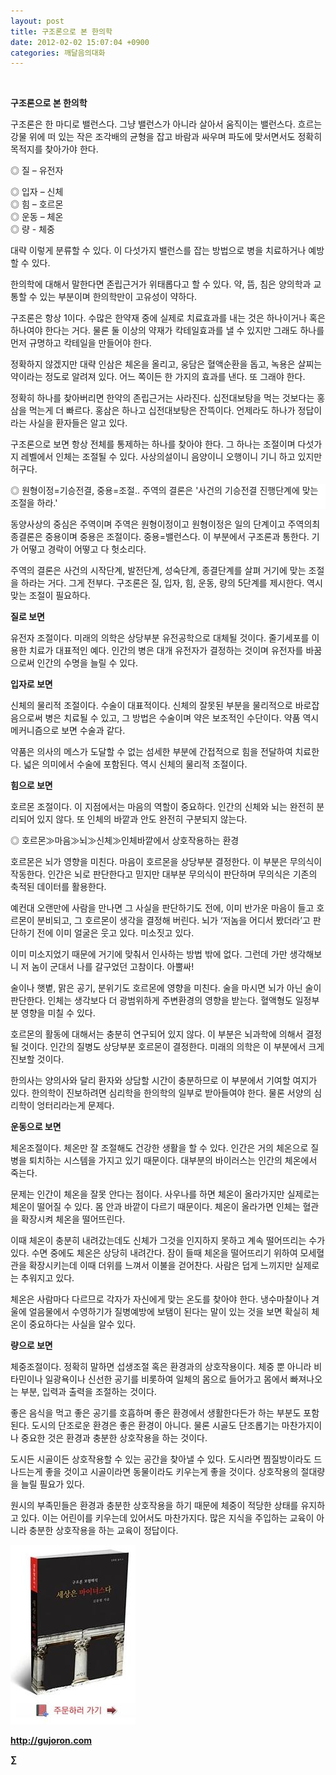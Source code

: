 ```yaml
---
layout: post
title: 구조론으로 본 한의학
date: 2012-02-02 15:07:04 +0900
categories: 깨달음의대화
---
```

﻿ 



**구조론으로 본 한의학** 

구조론은 한 마디로 밸런스다. 그냥 밸런스가 아니라 살아서 움직이는 밸런스다. 흐르는 강물 위에 떠 있는 작은 조각배의 균형을 잡고 바람과 싸우며 파도에 맞서면서도 정확히 목적지를 찾아가야 한다. 

◎ 질 – 유전자

  
◎ 입자 – 신체  
◎ 힘 – 호르몬  
◎ 운동 – 체온  
◎ 량 - 체중 

대략 이렇게 분류할 수 있다. 이 다섯가지 밸런스를 잡는 방법으로 병을 치료하거나 예방할 수 있다. 

한의학에 대해서 말한다면 존립근거가 위태롭다고 할 수 있다. 약, 뜸, 침은 양의학과 교통할 수 있는 부분이며 한의학만이 고유성이 약하다. 

구조론은 항상 1이다. 수많은 한약재 중에 실제로 치료효과를 내는 것은 하나이거나 혹은 하나여야 한다는 거다. 물론 둘 이상의 약재가 칵테일효과를 낼 수 있지만 그래도 하나를 먼저 규명하고 칵테일을 만들어야 한다. 

정확하지 않겠지만 대략 인삼은 체온을 올리고, 웅담은 혈액순환을 돕고, 녹용은 살찌는 약이라는 정도로 알려져 있다. 어느 쪽이든 한 가지의 효과를 낸다. 또 그래야 한다. 

정확히 하나를 찾아버리면 한약의 존립근거는 사라진다. 십전대보탕을 먹는 것보다는 홍삼을 먹는게 더 빠르다. 홍삼은 하나고 십전대보탕은 잔뜩이다. 언제라도 하나가 정답이라는 사실을 환자들은 알고 있다. 



구조론으로 보면 항상 전체를 통제하는 하나를 찾아야 한다. 그 하나는 조절이며 다섯가지 레벨에서 인체는 조절될 수 있다. 사상의설이니 음양이니 오행이니 기니 하고 있지만 허구다. 



<p style="BACKGROUND: #ffffff; mso-pagination: none; mso-padding-alt: 0pt 0pt 0pt 0pt" class="0">
  ◎ 원형이정=기승전결, 중용=조절.. 주역의 결론은 '사건의 기승전결 진행단계에 맞는 조절을 하라.'
</p>

<p style="BACKGROUND: #ffffff; mso-pagination: none; mso-padding-alt: 0pt 0pt 0pt 0pt" class="0">
</p>

동양사상의 중심은 주역이며 주역은 원형이정이고 원형이정은 일의 단계이고 주역의최종결론은 중용이며 중용은 조절이다. 중용=밸런스다. 이 부분에서 구조론과 통한다. 기가 어떻고 경락이 어떻고 다 헛소리다. 



주역의 결론은 사건의 시작단계, 발전단계, 성숙단계, 종결단계를 살펴 거기에 맞는 조절을 하라는 거다. 그게 전부다. 구조론은 질, 입자, 힘, 운동, 량의 5단계를 제시한다. 역시 맞는 조절이 필요하다.





**질로 보면** 

유전자 조절이다. 미래의 의학은 상당부분 유전공학으로 대체될 것이다. 줄기세포를 이용한 치료가 대표적인 예다. 인간의 병은 대개 유전자가 결정하는 것이며 유전자를 바꿈으로써 인간의 수명을 늘릴 수 있다. 



**입자로 보면** 

신체의 물리적 조절이다. 수술이 대표적이다. 신체의 잘못된 부분을 물리적으로 바로잡음으로써 병은 치료될 수 있고, 그 방법은 수술이며 약은 보조적인 수단이다. 약품 역시 메커니즘으로 보면 수술과 같다. 

약품은 의사의 메스가 도달할 수 없는 섬세한 부분에 간접적으로 힘을 전달하여 치료한다. 넓은 의미에서 수술에 포함된다. 역시 신체의 물리적 조절이다. 



**힘으로 보면** 

호르몬 조절이다. 이 지점에서는 마음의 역할이 중요하다. 인간의 신체와 뇌는 완전히 분리되어 있지 않다. 또 인체의 바깥과 안도 완전히 구분되지 않는다. 

◎ 호르몬≫마음≫뇌≫신체≫인체바깥에서 상호작용하는 환경 

호르몬은 뇌가 영향을 미친다. 마음이 호르몬을 상당부분 결정한다. 이 부분은 무의식이 작동한다. 인간은 뇌로 판단한다고 믿지만 대부분 무의식이 판단하며 무의식은 기존의 축적된 데이터를 활용한다. 

예컨대 오랜만에 사람을 만나면 그 사실을 판단하기도 전에, 이미 반가운 마음이 들고 호르몬이 분비되고, 그 호르몬이 생각을 결정해 버린다. 뇌가 ‘저놈을 어디서 봤더라’고 판단하기 전에 이미 얼굴은 웃고 있다. 미소짓고 있다. 

이미 미소지었기 때문에 거기에 맞춰서 인사하는 방법 밖에 없다. 그런데 가만 생각해보니 저 놈이 군대서 나를 갈구었던 고참이다. 아뿔싸! 

술이나 햇볕, 맑은 공기, 분위기도 호르몬에 영향을 미친다. 술을 마시면 뇌가 아닌 술이 판단한다. 인체는 생각보다 더 광범위하게 주변환경의 영향을 받는다. 혈액형도 일정부분 영향을 미칠 수 있다. 

호르몬의 활동에 대해서는 충분히 연구되어 있지 않다. 이 부분은 뇌과학에 의해서 결정될 것이다. 인간의 질병도 상당부분 호르몬이 결정한다. 미래의 의학은 이 부분에서 크게 진보할 것이다. 

한의사는 양의사와 달리 환자와 상담할 시간이 충분하므로 이 부분에서 기여할 여지가 있다. 한의학이 진보하려면 심리학을 한의학의 일부로 받아들여야 한다. 물론 서양의 심리학이 엉터리라는게 문제다. 



**운동으로 보면** 

체온조절이다. 체온만 잘 조절해도 건강한 생활을 할 수 있다. 인간은 거의 체온으로 질병을 퇴치하는 시스템을 가지고 있기 때문이다. 대부분의 바이러스는 인간의 체온에서 죽는다. 

문제는 인간이 체온을 잘못 안다는 점이다. 사우나를 하면 체온이 올라가지만 실제로는 체온이 떨어질 수 있다. 몸 안과 바깥이 다르기 때문이다. 체온이 올라가면 인체는 혈관을 확장시켜 체온을 떨어뜨린다. 

이때 체온이 충분히 내려갔는데도 신체가 그것을 인지하지 못하고 계속 떨어뜨리는 수가 있다. 수면 중에도 체온은 상당히 내려간다. 잠이 들때 체온을 떨어뜨리기 위하여 모세혈관을 확장시키는데 이때 더위를 느껴서 이불을 걷어찬다. 사람은 덥게 느끼지만 실제로는 추워지고 있다. 

체온은 사람마다 다르므로 각자가 자신에게 맞는 온도를 찾아야 한다. 냉수마찰이나 겨울에 얼음물에서 수영하기가 질병예방에 보탬이 된다는 말이 있는 것을 보면 확실히 체온이 중요하다는 사실을 알수 있다. 



**량으로 보면** 

체중조절이다. 정확히 말하면 섭생조절 혹은 환경과의 상호작용이다. 체중 뿐 아니라 비타민이나 일광욕이나 신선한 공기를 비롯하여 일체의 몸으로 들어가고 몸에서 빠져나오는 부분, 입력과 출력을 조절하는 것이다. 

좋은 음식을 먹고 좋은 공기를 호흡하며 좋은 환경에서 생활한다든가 하는 부분도 포함된다. 도시의 단조로운 환경은 좋은 환경이 아니다. 물론 시골도 단조롭기는 마찬가지이나 중요한 것은 환경과 충분한 상호작용을 하는 것이다. 

도시든 시골이든 상호작용할 수 있는 공간을 찾아낼 수 있다. 도시라면 찜질방이라도 드나드는게 좋을 것이고 시골이라면 동물이라도 키우는게 좋을 것이다. 상호작용의 절대량을 늘릴 필요가 있다. 

원시의 부족민들은 환경과 충분한 상호작용을 하기 때문에 체중이 적당한 상태를 유지하고 있다. 이는 어린이를 키우는데 있어서도 마찬가지다. 많은 지식을 주입하는 교육이 아니라 충분한 상호작용을 하는 교육이 정답이다. 









<a href="?mid=book_minus&act=dispBoardWrite" target="_self"><img alt="0.JPG" src="files/attach/images/198/668/222/0.JPG" width="200" height="287" /> </a>


  






**http://gujoron.com**  


**∑**